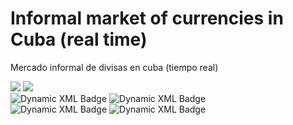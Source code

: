 # Informal market of currencies in Cuba (real time)
  Mercado informal de divisas en cuba (tiempo real)</p>

<div>
<img src="https://img.shields.io/badge/dynamic/xml?url=https%3A%2F%2Feltoque.com&query=%2Fhtml%2Fbody%2Fdiv%5B1%5D%2Fmain%2Fdiv%5B4%5D%2Fdiv%2Fdiv%2Fdiv%5B2%5D%2Fdiv%5B2%5D%2Ftable%2Ftbody%2Ftr%5B1%5D%2Ftd%5B1%5D%2Fspan%2Ftext()%5B2%5D&style=flat-square&label=1&labelColor=gray&color=gray">
<img src="https://img.shields.io/badge/dynamic/xml?url=https%3A%2F%2Feltoque.com&query=%2F%2F*%5B%40id%3D%22super-page-wrapper%22%5D%2Fdiv%5B4%5D%2Fdiv%2Fdiv%2Fdiv%5B2%5D%2Fdiv%5B2%5D%2Ftable%2Ftbody%2Ftr%5B1%5D%2Ftd%5B3%5D%2Fspan&suffix=%20pesos%20cubanos&style=flat-square&label=%20">
</div>
<div>
  <img alt="Dynamic XML Badge" src="https://img.shields.io/badge/dynamic/xml?url=https%3A%2F%2Feltoque.com&query=%2Fhtml%2Fbody%2Fdiv%5B1%5D%2Fmain%2Fdiv%5B4%5D%2Fdiv%2Fdiv%2Fdiv%5B2%5D%2Fdiv%5B2%5D%2Ftable%2Ftbody%2Ftr%5B2%5D%2Ftd%5B1%5D%2Fspan%2Ftext()%5B2%5D&style=flat-square&label=1&labelColor=gray&color=gray">
<img alt="Dynamic XML Badge" src="https://img.shields.io/badge/dynamic/xml?url=https%3A%2F%2Feltoque.com&query=%2F%2F*%5B%40id%3D%22super-page-wrapper%22%5D%2Fdiv%5B4%5D%2Fdiv%2Fdiv%2Fdiv%5B2%5D%2Fdiv%5B2%5D%2Ftable%2Ftbody%2Ftr%5B2%5D%2Ftd%5B3%5D%2Fspan&suffix=%20pesos%20cubanos&style=flat-square&label=%20">
</div>
<div>
  <img alt="Dynamic XML Badge" src="https://img.shields.io/badge/dynamic/xml?url=https%3A%2F%2Feltoque.com&query=%2Fhtml%2Fbody%2Fdiv%5B1%5D%2Fmain%2Fdiv%5B4%5D%2Fdiv%2Fdiv%2Fdiv%5B2%5D%2Fdiv%5B2%5D%2Ftable%2Ftbody%2Ftr%5B3%5D%2Ftd%5B1%5D%2Fspan%2Ftext()%5B2%5D&style=flat-square&label=1&labelColor=gray&color=gray">
<img alt="Dynamic XML Badge" src="https://img.shields.io/badge/dynamic/xml?url=https%3A%2F%2Feltoque.com&query=%2F%2F*%5B%40id%3D%22super-page-wrapper%22%5D%2Fdiv%5B4%5D%2Fdiv%2Fdiv%2Fdiv%5B2%5D%2Fdiv%5B2%5D%2Ftable%2Ftbody%2Ftr%5B3%5D%2Ftd%5B3%5D%2Fspan&suffix=%20pesos%20cubanos&style=flat-square&label=%20">
</div>
